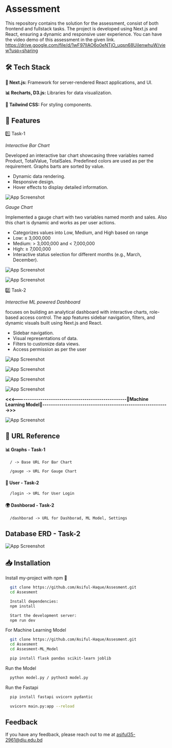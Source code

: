 # Assessment

This repository contains the solution for the assessment, consist of both frontend and fullstack tasks. The project is developed using Next.js and React, ensuring a dynamic and responsive user experience. You can have the video demo of this assessment in the given link.
https://drive.google.com/file/d/1wF97llAO6o0eNTjO_uqsn68UiIenwhuW/view?usp=sharing



## 🛠️ Tech Stack

**🚀 Next.js:** Framework for server-rendered React applications, and UI.

**📊 Recharts, D3.js:**  Libraries for   data visualization.

**🎨 Tailwind CSS:**  For styling components.










## 🌟 Features
1️⃣ Task-1

*Interactive Bar Chart*

Developed an interactive bar chart showcasing three variables named Product, TotalValue, TotalSales. Predefined colors are used as per the requirement. Graphs barts are sorted by value.
- Dynamic data rendering.
- Responsive design.
- Hover effects to display detailed information.

![App Screenshot](https://res.cloudinary.com/ddrvm4qt3/image/upload/v1747667827/Screenshot_6_b1ikxh.png)



*Gauge Chart*

Implemented a gauge chart with two variables named month and sales. Also this chart is dynamic and works as per user actions.

- Categorizes values into Low, Medium, and High based on range
- Low: ≤ 3,000,000
- Medium: > 3,000,000 and < 7,000,000
- High: ≥ 7,000,000
- Interactive status selection for different months (e.g., March, December).

![App Screenshot](https://res.cloudinary.com/ddrvm4qt3/image/upload/v1747667875/Screenshot_7_m6jzv5.png)

![App Screenshot](https://res.cloudinary.com/ddrvm4qt3/image/upload/v1747667911/Screenshot_8_tdq6y6.png)



2️⃣ Task-2

*Interactive ML powered Dashboard*

focuses on building an analytical dashboard with interactive charts, role-based access control. The app features sidebar navigation, filters, and dynamic visuals built using Next.js and React. 

- Sidebar navigation.
- Visual representations of data.
- Filters to customize data views.
- Access permission as per the user

![App Screenshot](https://res.cloudinary.com/ddrvm4qt3/image/upload/v1747722585/Screenshot_from_2025-05-17_16-50-03_n5ochy.png)

![App Screenshot](https://res.cloudinary.com/ddrvm4qt3/image/upload/v1747722610/Screenshot_from_2025-05-17_16-49-08_k6xl7d.png)

![App Screenshot](https://res.cloudinary.com/ddrvm4qt3/image/upload/v1747722634/Screenshot_from_2025-05-17_16-48-59_n86ykc.png)

![App Screenshot](https://res.cloudinary.com/ddrvm4qt3/image/upload/v1747722654/Screenshot_from_2025-05-17_16-48-53_ahfdwy.png)

**<<<----------------------------------------------------🤖Machine Learning Model🤖------------------------------------------------------------>>>**

![App Screenshot](https://res.cloudinary.com/ddrvm4qt3/image/upload/v1747722675/Screenshot_from_2025-05-17_16-49-41_lfnp82.png)







## 🔗 URL Reference

#### 📊 Graphs - Task-1

```http
  / -> Base URL For Bar Chart
```
```http
  /gauge -> URL For Gauge Chart
```

#### 👤 User - Task-2

```http
  /login -> URL for User Login
```

#### 🌍 Dashborad - Task-2

```http
  /dashborad -> URL for Dashborad, ML Model, Settings
```
## Database ERD - Task-2

![App Screenshot](https://res.cloudinary.com/ddrvm4qt3/image/upload/v1747667511/ERD_lmoy2o.png)



## 📥 Installation

Install my-project with npm 🚀

```bash
  git clone https://github.com/Asiful-Haque/Assesment.git
  cd Assesment
```


```bash
  Install dependencies:
  npm install
```


```bash
  Start the development server:
  npm run dev
```

For Machine Learning Model



```bash
  git clone https://github.com/Asiful-Haque/Assesment.git
  cd Assesment
  cd Assesment-ML_Model
```
```bash
  pip install flask pandas scikit-learn joblib
```
Run the Model
```bash
  python model.py / python3 model.py
```
Run the Fastapi 
```bash
  pip install fastapi uvicorn pydantic
```
```bash
  uvicorn main.py:app --reload
```

## Feedback

If you have any feedback, please reach out to me at asiful35-2961@diu.edu.bd
